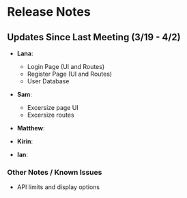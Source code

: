 # Release Notes

## Updates Since Last Meeting (3/19 - 4/2)

- **Lana**:

  - Login Page (UI and Routes)
  - Register Page (UI and Routes)
  - User Database

- **Sam**:

  - Excersize page UI 
  - Excersize routes

- **Matthew**:

- **Kirin**:

- **Ian**:

### Other Notes / Known Issues

- API limits and display options
